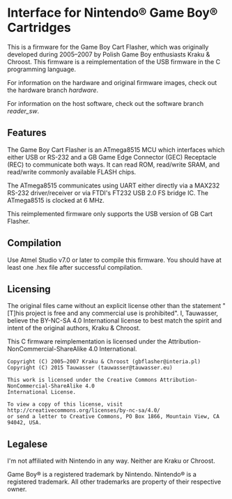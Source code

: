 # Interface for Nintendo® Game Boy® Cartridges

This is a firmware for the Game Boy Cart Flasher, which was originally developed during 2005–2007 by
Polish Game Boy enthusiasts Kraku & Chroost.
This firmware is a reimplementation of the USB firmware in the C programming language.

For information on the hardware and original firmware images, check out the hardware branch
*hardware*.

For information on the host software, check out the software branch *reader_sw*. 

## Features

The Game Boy Cart Flasher is an ATmega8515 MCU which interfaces which either USB or RS-232 and a
GB Game Edge Connector (GEC) Receptacle (REC) to communicate both ways. It can read ROM, read/write 
SRAM, and read/write commonly available FLASH chips.

The ATmega8515 communicates using UART either directly via a MAX232 RS-232 driver/receiver or via 
FTDI's FT232 USB 2.0 FS bridge IC. The ATmega8515 is clocked at 6 MHz.

This reimplemented firmware only supports the USB version of GB Cart Flasher.

## Compilation

Use Atmel Studio v7.0 or later to compile this firmware. You should have at least one .hex file after 
successful compilation.

## Licensing

The original files came without an explicit license other than the statement "[T]his project is free 
and any commercial use is prohibited". I, Tauwasser, believe the BY-NC-SA 4.0 International license 
to best match the spirit and intent of the original authors, Kraku & Chroost.

This C firmware reimplementation is licensed under the Attribution-NonCommercial-ShareAlike 4.0 International.

```
Copyright (C) 2005–2007 Kraku & Chroost (gbflasher@interia.pl)
Copyright (C) 2015 Tauwasser (tauwasser@tauwasser.eu)

This work is licensed under the Creative Commons Attribution-NonCommercial-ShareAlike 4.0
International License.

To view a copy of this license, visit http://creativecommons.org/licenses/by-nc-sa/4.0/
or send a letter to Creative Commons, PO Box 1866, Mountain View, CA 94042, USA.
```

## Legalese

I'm not affiliated with Nintendo in any way. Neither are Kraku or Chroost.

Game Boy® is a registered trademark by Nintendo. Nintendo® is a registered trademark.
All other trademarks are property of their respective owner.
